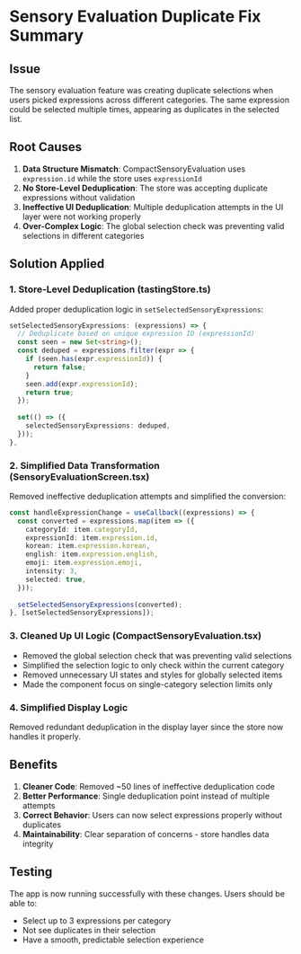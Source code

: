 # Sensory Evaluation Duplicate Fix Summary

## Issue
The sensory evaluation feature was creating duplicate selections when users picked expressions across different categories. The same expression could be selected multiple times, appearing as duplicates in the selected list.

## Root Causes
1. **Data Structure Mismatch**: CompactSensoryEvaluation uses `expression.id` while the store uses `expressionId`
2. **No Store-Level Deduplication**: The store was accepting duplicate expressions without validation
3. **Ineffective UI Deduplication**: Multiple deduplication attempts in the UI layer were not working properly
4. **Over-Complex Logic**: The global selection check was preventing valid selections in different categories

## Solution Applied

### 1. Store-Level Deduplication (tastingStore.ts)
Added proper deduplication logic in `setSelectedSensoryExpressions`:
```typescript
setSelectedSensoryExpressions: (expressions) => {
  // Deduplicate based on unique expression ID (expressionId)
  const seen = new Set<string>();
  const deduped = expressions.filter(expr => {
    if (seen.has(expr.expressionId)) {
      return false;
    }
    seen.add(expr.expressionId);
    return true;
  });
  
  set(() => ({
    selectedSensoryExpressions: deduped,
  }));
},
```

### 2. Simplified Data Transformation (SensoryEvaluationScreen.tsx)
Removed ineffective deduplication attempts and simplified the conversion:
```typescript
const handleExpressionChange = useCallback((expressions) => {
  const converted = expressions.map(item => ({
    categoryId: item.categoryId,
    expressionId: item.expression.id,
    korean: item.expression.korean,
    english: item.expression.english,
    emoji: item.expression.emoji,
    intensity: 3,
    selected: true,
  }));
  
  setSelectedSensoryExpressions(converted);
}, [setSelectedSensoryExpressions]);
```

### 3. Cleaned Up UI Logic (CompactSensoryEvaluation.tsx)
- Removed the global selection check that was preventing valid selections
- Simplified the selection logic to only check within the current category
- Removed unnecessary UI states and styles for globally selected items
- Made the component focus on single-category selection limits only

### 4. Simplified Display Logic
Removed redundant deduplication in the display layer since the store now handles it properly.

## Benefits
1. **Cleaner Code**: Removed ~50 lines of ineffective deduplication code
2. **Better Performance**: Single deduplication point instead of multiple attempts
3. **Correct Behavior**: Users can now select expressions properly without duplicates
4. **Maintainability**: Clear separation of concerns - store handles data integrity

## Testing
The app is now running successfully with these changes. Users should be able to:
- Select up to 3 expressions per category
- Not see duplicates in their selection
- Have a smooth, predictable selection experience